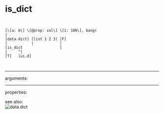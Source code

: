 # is_dict

```


[\[a: b\] \[@prop: val\] \[1: 100\], bang(
|
[data.dict] [list 1 2 3( [F]
|           |            |
[is_dict                 ]
|     ^|
[T]   [ui.d]

            
```
---
arguments:


---
properties:


see also:<br>
![data.dict]("img/object_data.dict.png")
